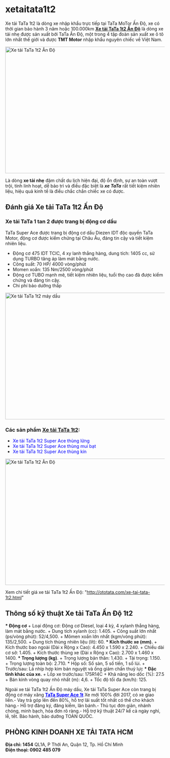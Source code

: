 # xetaitata1t2
Xe tải TaTa 1t2 là dòng xe nhập khẩu trực tiếp tại TaTa MoTor Ấn Độ, xe có thời gian bảo hành 3 năm hoặc 100.000km
<strong><a href="http://ototata.com/xe-tai-tata-1t2.html" target="_blank" rel="noopener">Xe tải TaTa 1t2 Ấn Độ</a></strong> là dòng xe tải nhẹ được sản xuất bởi TaTa Ấn Độ, một trong 4 tập đoàn sản xuất xe ô tô lớn nhất thế giới và được <strong>TMT Motor</strong> nhập khẩu nguyên chiếc về Việt Nam.

<img class="size-full wp-image-154 aligncenter" src="https://xetaitata.files.wordpress.com/2017/11/xe-tai-tata-1t2-may-dau.jpg" alt="Xe tải TaTa 1t2 Ấn Độ" width="601" height="400" />

Là dòng <strong>xe tải nhẹ</strong> đậm chất du lịch hiện đại, độ ổn định, sự an toàn vượt trội, tính linh hoạt, dễ bảo trì và điều đặc biệt là <strong><em>xe TaTa</em></strong> rất tiết kiệm nhiên liệu, hiệu quả kinh tế là điều chắc chắn chiếc xe có được.
<h2>Đánh giá Xe tải TaTa 1t2 Ấn Độ</h2>
<h3>Xe tải TaTa 1 tan 2 được trang bị động cơ dầu</h3>
TaTa Super Ace được trang bị động cơ dầu Diezen IDT độc quyền TaTa Motor, động cơ được kiểm chứng tại Châu Âu, đáng tin cậy và tiết kiệm nhiên liệu.
<ul>
 	<li>Động cơ 475 IDT TCIC, 4 xy lanh thẳng hàng, dung tích: 1405 cc, sử dụng TURBO tăng áp làm mát bằng nước.</li>
 	<li>Công suất: 70 HP/ 4000 vòng/phút</li>
 	<li>Momen xoắn: 135 Nm/2500 vòng/phút</li>
 	<li>Động cơ TUBO mạnh mẽ, tiết kiệm nhiên liệu, tuổi thọ cao đã được kiểm chứng và đáng tin cậy.</li>
 	<li>Chi phí bảo dưỡng thấp</li>
</ul>
<img class="aligncenter wp-image-155 size-full" src="https://xetaitata.files.wordpress.com/2017/11/xe-tai-tata-1-tan-2-thung-2m6.jpg" alt="Xe tải TaTa 1t2 máy dầu" width="602" height="400" />
<h3>Các sản phẩm <a href="http://ototata.com/xe-tai-tata-1t2.html" target="_blank" rel="noopener">Xe tải TaTa 1t2</a>:</h3>
<ul>
 	<li><span style="color: #0000ff;">Xe tải TaTa 1t2 Super Ace thùng lửng</span></li>
 	<li><span style="color: #0000ff;">Xe tải TaTa 1t2 Super Ace thùng mui bạt</span></li>
 	<li><span style="color: #0000ff;">Xe tải TaTa 1t2 Super Ace thùng kín</span></li>
</ul>
<img class="size-full wp-image-156 aligncenter" src="https://xetaitata.files.wordpress.com/2017/11/xe-tai-tata-an-do.jpg" alt="Xe tải TaTa 1t2 Ấn Độ" width="600" height="399" />

Xem chi tiết giá xe tải TaTa 1t2 Ấn Độ: "http://ototata.com/xe-tai-tata-1t2.html"
<h2>Thông số kỹ thuật Xe tải TaTa Ấn Độ 1t2</h2>
<strong>* Động cơ</strong>
+ Loại động cơ: Động cơ Diesel, loại 4 kỳ, 4 xylanh thẳng hàng, làm mát bằng nước.
+ Dung tích xylanh (cc): 1.405.
+ Công suất lớn nhất (ps/vòng phút): 52/4,500.
+ Mômen xoắn lớn nhất (kgm/vòng phút): 135/2,500.
+ Dung tích thùng nhiên liệu (lít): 60.
<strong>* Kích thước xe (mm).</strong>
+ Kích thước bao ngoài (Dài x Rộng x Cao): 4.450 x 1.590 x 2.240.
+ Chiều dài cơ sở: 1.405.
+ Kích thước thùng xe (Dài x Rộng x Cao): 2.700 x 1.460 x 1400.
<strong>* Trọng lượng (kg)</strong>.
+ Trọng lượng bản thân: 1.430.
+ Tải trọng: 1.150.
+ Trọng lượng toàn bộ: 2.710.
* Hộp số: Số sàn, 5 số tiến, 1 số lùi.
+ Trước/sau: Lá nhíp hợp kim bán nguyệt và ống giảm chấn thuỷ lực
<strong>* Đặc tính khác của xe.</strong>
+ Lốp xe trước/sau: 175R14C
+ Khả năng leo dốc (%): 27.5
+ Bán kính vòng quay nhỏ nhất (m): 4,6.
+ Tốc độ tối đa (km/h): 125.

Ngoài xe tải TaTa 1t2 Ấn Độ máy dầu, Xe tải TaTa Super Ace còn trang bị động cơ máy xăng <span style="color: #0000ff;"><strong><a style="color: #0000ff;" href="http://ototata.com/san-pham/xe-tai-tata">TaTa Super Ace 1t</a></strong></span>
Xe mới 100% đời 2017, có xe giao liền.- Vay trả góp lên đến 80%, hỗ trợ lãi suất tốt nhất có thể cho khách hàng.- Hỗ trợ đăng ký, đăng kiểm, lăn bánh.- Thủ tục đơn giản, nhánh chóng, minh bạch, hóa đơn rõ ràng.- Hỗ trợ kỹ thuật 24/7 kể cả ngày nghỉ, lễ, tết. Bảo hành, bảo dưỡng TOÀN QUỐC.
<h2>PHÒNG KINH DOANH XE TẢI TATA HCM</h2>
<div><strong>Địa chỉ: 1454</strong> QL1A, P Thới An, Quận 12, Tp. Hồ Chí Minh</div>
<strong>Điện thoại: 0902 485 079</strong>
